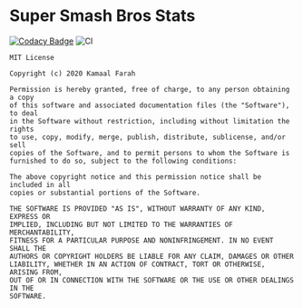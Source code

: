 # Super Smash Bros Stats

[![Codacy Badge](https://app.codacy.com/project/badge/Grade/c17202f29ff24c1d89ecca74ed4b914f)](https://www.codacy.com/manual/kamaal111/SuperSmashBrosStats?utm_source=github.com&amp;utm_medium=referral&amp;utm_content=kamaal111/SuperSmashBrosStats&amp;utm_campaign=Badge_Grade)
![CI](https://github.com/kamaal111/SuperSmashBrosStats/workflows/CI/badge.svg)

```
MIT License

Copyright (c) 2020 Kamaal Farah

Permission is hereby granted, free of charge, to any person obtaining a copy
of this software and associated documentation files (the "Software"), to deal
in the Software without restriction, including without limitation the rights
to use, copy, modify, merge, publish, distribute, sublicense, and/or sell
copies of the Software, and to permit persons to whom the Software is
furnished to do so, subject to the following conditions:

The above copyright notice and this permission notice shall be included in all
copies or substantial portions of the Software.

THE SOFTWARE IS PROVIDED "AS IS", WITHOUT WARRANTY OF ANY KIND, EXPRESS OR
IMPLIED, INCLUDING BUT NOT LIMITED TO THE WARRANTIES OF MERCHANTABILITY,
FITNESS FOR A PARTICULAR PURPOSE AND NONINFRINGEMENT. IN NO EVENT SHALL THE
AUTHORS OR COPYRIGHT HOLDERS BE LIABLE FOR ANY CLAIM, DAMAGES OR OTHER
LIABILITY, WHETHER IN AN ACTION OF CONTRACT, TORT OR OTHERWISE, ARISING FROM,
OUT OF OR IN CONNECTION WITH THE SOFTWARE OR THE USE OR OTHER DEALINGS IN THE
SOFTWARE.
```
